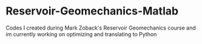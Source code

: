 # Reservoir-Geomechanics-Matlab
Codes I created during Mark Zoback's Reservoir Geomechanics course and im currently working on optimizing and translating to Python
